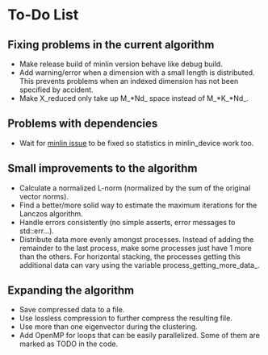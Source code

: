 To-Do List
==========

Fixing problems in the current algorithm
----------------------------------------
* Make release build of minlin version behave like debug build.
* Add warning/error when a dimension with a small length is distributed.
  This prevents problems when an indexed dimension has not been specified
  by accident.
* Make X_reduced only take up M_*Nd_ space instead of M_*K_*Nd_.


Problems with dependencies
--------------------------
* Wait for [minlin issue](https://github.com/bcumming/minlin/issues/11) to be
  fixed so statistics in minlin_device work too.


Small improvements to the algorithm
-----------------------------------
* Calculate a normalized L-norm (normalized by the sum of the original vector
  norms).
* Find a better/more solid way to estimate the maximum iterations for the
  Lanczos algorithm.
* Handle errors consistently (no simple asserts, error messages to std::err...).
* Distribute data more evenly amongst processes. Instead of adding the
  remainder to the last process, make some processes just have 1 more than the
  others. For horizontal stacking, the processes getting this additional data
  can vary using the variable process_getting_more_data_.


Expanding the algorithm
-----------------------
* Save compressed data to a file.
* Use lossless compression to further compress the resulting file.
* Use more than one eigenvector during the clustering.
* Add OpenMP for loops that can be easily parallelized. Some of them are marked
  as TODO in the code.
